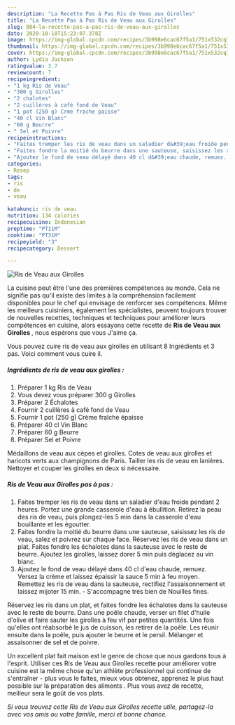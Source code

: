 ```yaml
---
description: "La Recette Pas à Pas Ris de Veau aux Girolles"
title: "La Recette Pas à Pas Ris de Veau aux Girolles"
slug: 804-la-recette-pas-a-pas-ris-de-veau-aux-girolles
date: 2020-10-18T15:23:07.378Z
image: https://img-global.cpcdn.com/recipes/3b998e6cac67f5a1/751x532cq70/ris-de-veau-aux-girolles-photo-principale-de-la-recette.jpg
thumbnail: https://img-global.cpcdn.com/recipes/3b998e6cac67f5a1/751x532cq70/ris-de-veau-aux-girolles-photo-principale-de-la-recette.jpg
cover: https://img-global.cpcdn.com/recipes/3b998e6cac67f5a1/751x532cq70/ris-de-veau-aux-girolles-photo-principale-de-la-recette.jpg
author: Lydia Jackson
ratingvalue: 3.7
reviewcount: 7
recipeingredient:
- "1 kg Ris de Veau"
- "300 g Girolles"
- "2 chalotes"
- "2 cuillères à café fond de Veau"
- "1 pot (250 g) Crme frache paisse"
- "40 cl Vin Blanc"
- "60 g Beurre"
- " Sel et Poivre"
recipeinstructions:
- "Faites tremper les ris de veau dans un saladier d&#39;eau froide pendant 2 heures. Portez une grande casserole d&#39;eau à ébullition. Retirez la peau des ris de veau, puis plongez-les 5 min dans la casserole d&#39;eau bouillante et les égoutter."
- "Faites fondre la moitié du beurre dans une sauteuse, saisissez les ris de veau, salez et poivrez sur chaque face. Réservez les ris de veau dans un plat. Faites fondre les échalotes dans la sauteuse avec le reste de beurre. Ajoutez les girolles, laissez dorer 5 min puis déglacez au vin blanc."
- "Ajoutez le fond de veau délayé dans 40 cl d&#39;eau chaude, remuez. Versez la crème et laissez épaissir la sauce 5 min à feu moyen. Remettez les ris de veau dans la sauteuse, rectifiez l&#39;assaisonnement et laissez mijoter 15 min. S&#39;accompagne très bien de Nouilles fines."
categories:
- Resep
tags:
- ris
- de
- veau

katakunci: ris de veau 
nutrition: 134 calories
recipecuisine: Indonesian
preptime: "PT11M"
cooktime: "PT31M"
recipeyield: "3"
recipecategory: Dessert

---
```



![Ris de Veau aux Girolles](https://img-global.cpcdn.com/recipes/3b998e6cac67f5a1/751x532cq70/ris-de-veau-aux-girolles-photo-principale-de-la-recette.jpg)

La cuisine peut être l'une des premières compétences au monde. Cela ne signifie pas qu'il existe des limites à la compréhension facilement disponibles pour le chef qui envisage de renforcer ses compétences. Même les meilleurs cuisiniers, également les spécialistes, peuvent toujours trouver de nouvelles recettes, techniques et techniques pour améliorer leurs compétences en cuisine, alors essayons cette recette de <strong> Ris de Veau aux Girolles </strong>, nous espérons que vous J'aime ça.

<!--inarticleads1-->

Vous pouvez cuire ris de veau aux girolles en utilisant 8 Ingrédients et 3 pas. Voici comment vous cuire il.

##### Ingrédients de ris de veau aux girolles :

1. Préparer 1 kg Ris de Veau
1. Vous devez vous préparer 300 g Girolles
1. Préparer 2 Échalotes
1. Fournir 2 cuillères à café fond de Veau
1. Fournir 1 pot (250 g) Crème fraîche épaisse
1. Préparer 40 cl Vin Blanc
1. Préparer 60 g Beurre
1. Préparer  Sel et Poivre


Médaillons de veau aux cèpes et girolles. Cotes de veau aux girolles et haricots verts aux champignons de Paris. Tailler les ris de veau en lanières. Nettoyer et couper les girolles en deux si nécessaire. 

<!--inarticleads2-->

##### Ris de Veau aux Girolles pas à pas :

1. Faites tremper les ris de veau dans un saladier d&#39;eau froide pendant 2 heures. Portez une grande casserole d&#39;eau à ébullition. Retirez la peau des ris de veau, puis plongez-les 5 min dans la casserole d&#39;eau bouillante et les égoutter.
1. Faites fondre la moitié du beurre dans une sauteuse, saisissez les ris de veau, salez et poivrez sur chaque face. Réservez les ris de veau dans un plat. Faites fondre les échalotes dans la sauteuse avec le reste de beurre. Ajoutez les girolles, laissez dorer 5 min puis déglacez au vin blanc.
1. Ajoutez le fond de veau délayé dans 40 cl d&#39;eau chaude, remuez. Versez la crème et laissez épaissir la sauce 5 min à feu moyen. Remettez les ris de veau dans la sauteuse, rectifiez l&#39;assaisonnement et laissez mijoter 15 min. - S&#39;accompagne très bien de Nouilles fines.


Réservez les ris dans un plat, et faites fondre les échalotes dans la sauteuse avec le reste de beurre. Dans une poêle chaude, verser un filet d&#39;huile d&#39;olive et faire sauter les girolles à feu vif par petites quantités. Une fois qu&#39;elles ont réabsorbé le jus de cuisson, les retirer de la poêle. Les réunir ensuite dans la poêle, puis ajouter le beurre et le persil. Mélanger et assaisonner de sel et de poivre. 

<!--inarticleads1-->

<p>
Un excellent plat fait maison est le genre de chose que nous gardons tous à l'esprit. Utiliser ces Ris de Veau aux Girolles recette pour améliorer votre cuisine est la même chose qu'un athlète professionnel qui continue de s'entraîner - plus vous le faites, mieux vous obtenez, apprenez le plus haut possible sur la préparation des aliments . Plus vous avez de recette, meilleur sera le goût de vos plats.
</p>

<p>
<i>Si vous trouvez cette Ris de Veau aux Girolles recette utile, partagez-la avec vos amis ou votre famille, merci et bonne chance.</i>
</p>

